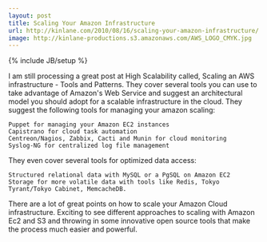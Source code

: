 ```yaml
---
layout: post
title: Scaling Your Amazon Infrastructure
url: http://kinlane.com/2010/08/16/scaling-your-amazon-infrastructure/
image: http://kinlane-productions.s3.amazonaws.com/AWS_LOGO_CMYK.jpg
---
```

{% include JB/setup %}
I am still processing a great post at High Scalability called, Scaling an AWS infrastructure - Tools and Patterns. They cover several tools you can use to take advantage of Amazon's Web Service and suggest an architectural model you should adopt for a scalable infrastructure in the cloud.
They suggest the following tools for managing your amazon scaling:

	Puppet for managing your Amazon EC2 instances
	Capistrano for cloud task automation
	Centreon/Nagios, Zabbix, Cacti and Munin for cloud monitoring
	Syslog-NG for centralized log file management

They even cover several tools for optimized data access:

	Structured relational data with MySQL or a PgSQL on Amazon EC2
	Storage for more volatile data with tools like Redis, Tokyo Tyrant/Tokyo Cabinet, MemcacheDB.

There are a lot of great points on how to scale your Amazon Cloud infrastructure. Exciting to see different approaches to scaling with Amazon Ec2 and S3 and throwing in some innovative open source tools that make the process much easier and powerful.